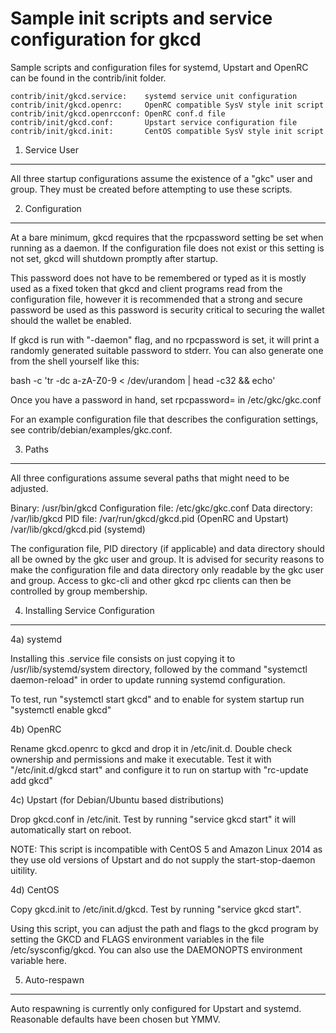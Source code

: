 Sample init scripts and service configuration for gkcd
==========================================================

Sample scripts and configuration files for systemd, Upstart and OpenRC
can be found in the contrib/init folder.

    contrib/init/gkcd.service:    systemd service unit configuration
    contrib/init/gkcd.openrc:     OpenRC compatible SysV style init script
    contrib/init/gkcd.openrcconf: OpenRC conf.d file
    contrib/init/gkcd.conf:       Upstart service configuration file
    contrib/init/gkcd.init:       CentOS compatible SysV style init script

1. Service User
---------------------------------

All three startup configurations assume the existence of a "gkc" user
and group.  They must be created before attempting to use these scripts.

2. Configuration
---------------------------------

At a bare minimum, gkcd requires that the rpcpassword setting be set
when running as a daemon.  If the configuration file does not exist or this
setting is not set, gkcd will shutdown promptly after startup.

This password does not have to be remembered or typed as it is mostly used
as a fixed token that gkcd and client programs read from the configuration
file, however it is recommended that a strong and secure password be used
as this password is security critical to securing the wallet should the
wallet be enabled.

If gkcd is run with "-daemon" flag, and no rpcpassword is set, it will
print a randomly generated suitable password to stderr.  You can also
generate one from the shell yourself like this:

bash -c 'tr -dc a-zA-Z0-9 < /dev/urandom | head -c32 && echo'

Once you have a password in hand, set rpcpassword= in /etc/gkc/gkc.conf

For an example configuration file that describes the configuration settings,
see contrib/debian/examples/gkc.conf.

3. Paths
---------------------------------

All three configurations assume several paths that might need to be adjusted.

Binary:              /usr/bin/gkcd
Configuration file:  /etc/gkc/gkc.conf
Data directory:      /var/lib/gkcd
PID file:            /var/run/gkcd/gkcd.pid (OpenRC and Upstart)
                     /var/lib/gkcd/gkcd.pid (systemd)

The configuration file, PID directory (if applicable) and data directory
should all be owned by the gkc user and group.  It is advised for security
reasons to make the configuration file and data directory only readable by the
gkc user and group.  Access to gkc-cli and other gkcd rpc clients
can then be controlled by group membership.

4. Installing Service Configuration
-----------------------------------

4a) systemd

Installing this .service file consists on just copying it to
/usr/lib/systemd/system directory, followed by the command
"systemctl daemon-reload" in order to update running systemd configuration.

To test, run "systemctl start gkcd" and to enable for system startup run
"systemctl enable gkcd"

4b) OpenRC

Rename gkcd.openrc to gkcd and drop it in /etc/init.d.  Double
check ownership and permissions and make it executable.  Test it with
"/etc/init.d/gkcd start" and configure it to run on startup with
"rc-update add gkcd"

4c) Upstart (for Debian/Ubuntu based distributions)

Drop gkcd.conf in /etc/init.  Test by running "service gkcd start"
it will automatically start on reboot.

NOTE: This script is incompatible with CentOS 5 and Amazon Linux 2014 as they
use old versions of Upstart and do not supply the start-stop-daemon uitility.

4d) CentOS

Copy gkcd.init to /etc/init.d/gkcd. Test by running "service gkcd start".

Using this script, you can adjust the path and flags to the gkcd program by
setting the GKCD and FLAGS environment variables in the file
/etc/sysconfig/gkcd. You can also use the DAEMONOPTS environment variable here.

5. Auto-respawn
-----------------------------------

Auto respawning is currently only configured for Upstart and systemd.
Reasonable defaults have been chosen but YMMV.
